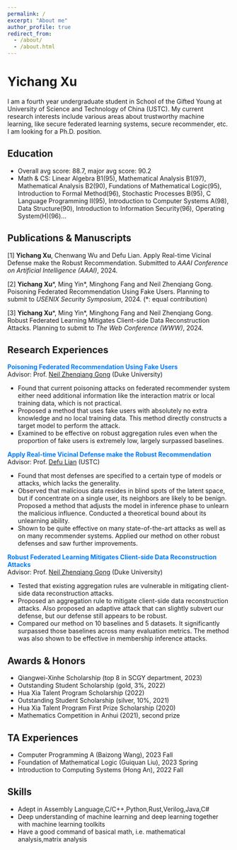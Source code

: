```yaml
---
permalink: /
excerpt: "About me"
author_profile: true
redirect_from: 
  - /about/
  - /about.html
---
```

# Yichang Xu
I am a fourth year undergraduate student in School of the Gifted Young at University of Science and Technology of China (USTC). My current research interests include various areas about trustworthy machine learning, like secure federated learning systems, secure recommender, etc. I am looking for a Ph.D. position.

## Education
* Overall avg score: 88.7, major avg score: 90.2
* Math & CS: Linear Algebra B1(95), Mathematical Analysis B1(97), Mathematical Analysis B2(90), Fundations of Mathematical Logic(95), Introduction to Formal Method(96), Stochastic Processes B(95), C Language Programming II(95), Introduction to Computer Systems A(98), Data Structure(90), Introduction to Information Security(96), Operating System(H)(96)...

## Publications & Manuscripts
\[1\] **Yichang Xu**, Chenwang Wu and Defu Lian. Apply Real-time Vicinal Defense make the Robust Recommendation. Submitted to *AAAI Conference on Artificial Intelligence (AAAI)*, 2024.

\[2\] **Yichang Xu**\*, Ming Yin\*, Minghong Fang and Neil Zhenqiang Gong. Poisoning Federated Recommendation Using Fake Users. Planning to submit to *USENIX Security Symposium*, 2024. (\*: equal contribution)

\[3\] **Yichang Xu**\*, Ming Yin\*, Minghong Fang and Neil Zhenqiang Gong. Robust Federated Learning Mitigates Client-side Data Reconstruction Attacks. Planning to submit to *The Web Conference (WWW)*, 2024.

## Research Experiences
<span style="color: #007bff;"><b>Poisoning Federated Recommendation Using Fake Users</b></span>  
Advisor: Prof. [Neil Zhenqiang Gong](https://people.duke.edu/~zg70/) (Duke University)
* Found that current poisoning attacks on federated recommender system either need additional information like the interaction matrix or local training data, which is not practical.
* Proposed a method that uses fake users with absolutely no extra knowledge and no local training data. This method directly constructs a target model to perform the attack.
* Examined to be effective on robust aggregation rules even when the proportion of fake users is extremely low, largely surpassed baselines.

<span style="color: #007bff;"><b>Apply Real-time Vicinal Defense make the Robust Recommendation</b></span>  
Advisor: Prof. [Defu Lian](http://staff.ustc.edu.cn/~liandefu/) (USTC)
* Found that most defenses are specified to a certain type of models or attacks, which lacks the generality.
* Observed that malicious data resides in blind spots of the latent space, but if concentrate on a single user, its neighbors are likely to be benign. Proposed a method that adjusts the model in inference phase to unlearn the malicious influence. Conducted a theoretical bound about its unlearning ability.
* Shown to be quite effective on many state-of-the-art attacks as well as on many recommender systems. Applied our method on other robust defenses and saw further improvements.

<span style="color: #007bff;"><b>Robust Federated Learning Mitigates Client-side Data Reconstruction Attacks</b></span>  
Advisor: Prof. [Neil Zhenqiang Gong](https://people.duke.edu/~zg70/) (Duke University)
* Tested that existing aggregation rules are vulnerable in mitigating client-side data reconstruction attacks.
* Proposed an aggregation rule to mitigate client-side data reconstruction attacks. Also proposed an adaptive attack that can slightly subvert our defense, but our defense still appears to be robust.
* Compared our method on 10 baselines and 5 datasets. It significantly surpassed those baselines across many evaluation metrics. The method was also shown to be effective in membership inference attacks.
  
## Awards & Honors
* Qiangwei-Xinhe Scholarship (top 8 in SCGY department, 2023)
* Outstanding Student Scholarship (gold, 3%, 2022)
* Hua Xia Talent Program Scholarship (2022)
* Outstanding Student Scholarship (silver, 10%, 2021)
* Hua Xia Talent Program First Prize Scholarship (2020)
* Mathematics Competition in Anhui (2021), second prize

## TA Experiences
* Computer Programming A (Baizong Wang), 2023 Fall
* Foundation of Mathematical Logic (Guiquan Liu), 2023 Spring
* Introduction to Computing Systems (Hong An), 2022 Fall

## Skills
* Adept in Assembly Language,C/C++,Python,Rust,Verilog,Java,C#
* Deep understanding of machine learning and deep learning together with machine learning toolkits
* Have a good command of basical math, i.e. mathematical analysis,matrix analysis
